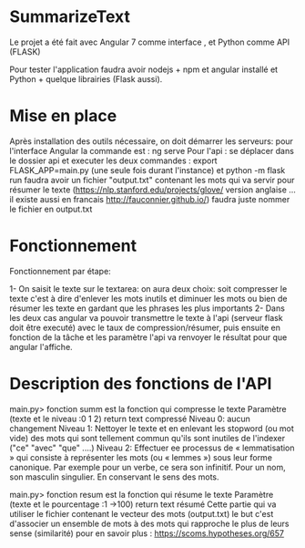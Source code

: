 # SummarizeText

Le projet a été fait avec Angular 7 comme interface , et Python comme API (FLASK)

Pour tester l'application faudra avoir nodejs + npm et angular installé et Python + quelque librairies (Flask aussi).

# Mise en place

Après installation des outils nécessaire, on doit démarrer les serveurs: pour l'interface Angular la commande est : ng serve
Pour l'api : se déplacer dans le dossier api et executer les deux commandes : export FLASK_APP=main.py (une seule fois durant l'instance) et  python -m flask run faudra avoir un fichier "output.txt" contenant les mots qui va servir pour résumer le texte (https://nlp.stanford.edu/projects/glove/ version anglaise ... il existe aussi en francais http://fauconnier.github.io/) faudra juste nommer le fichier en output.txt

# Fonctionnement

Fonctionnement par étape:

 1- On saisit le texte  sur le textarea:
on aura deux choix: soit compresser le texte c'est à dire d'enlever les mots inutils et  diminuer les mots
ou bien de résumer les texte en gardant que les phrases les plus importants
2- Dans les deux cas  angular va pouvoir transmettre le texte à l'api (serveur flask doit être executé) avec le taux de compression/résumer, puis ensuite en fonction de la tâche et les paramètre l'api va renvoyer le résultat pour que angular l'affiche.

# Description des fonctions de l'API
main.py> fonction summ est la fonction qui compresse le texte Paramètre (texte et le niveau :0 1 2) return text compressé
          Niveau 0: aucun changement
          Niveau 1: Nettoyer le texte et en enlevant les stopword (ou mot vide) des mots qui sont tellement commun qu'ils sont inutiles de l'indexer  ("ce" "avec" "que" ....)
          Niveau 2: Effectuer ee processus de « lemmatisation » qui consiste à représenter les mots (ou « lemmes ») sous leur forme canonique. Par exemple pour un verbe, ce sera son infinitif. Pour un nom, son masculin singulier. En conservant le sens des mots.

main.py> fonction resum est la fonction qui résume  le texte Paramètre (texte et le pourcentage :1 ->100) return text résumé
          Cette partie qui va utiliser le fichier contenant le vecteur des mots (output.txt) le but c'est d'associer un ensemble de mots à des mots qui rapproche le plus de leurs sense (similarité) pour en savoir plus : https://scoms.hypotheses.org/657

      
